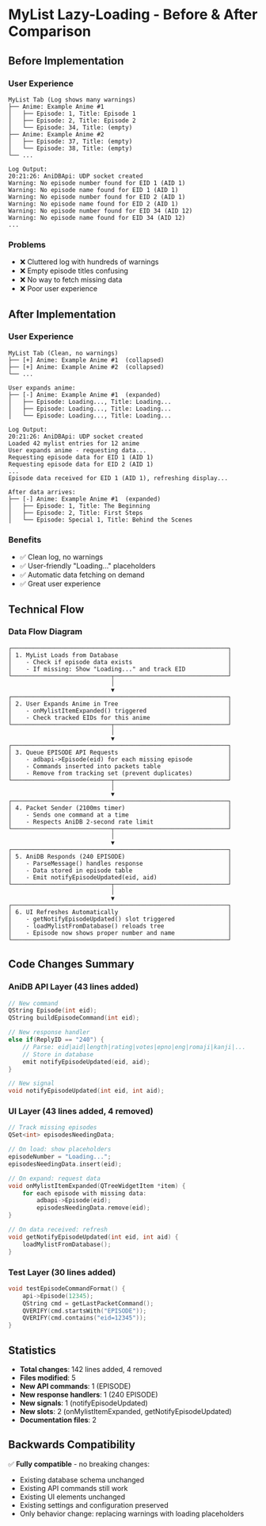 # MyList Lazy-Loading - Before & After Comparison

## Before Implementation

### User Experience
```
MyList Tab (Log shows many warnings)
├── Anime: Example Anime #1
│   ├── Episode: 1, Title: Episode 1
│   ├── Episode: 2, Title: Episode 2
│   └── Episode: 34, Title: (empty)
├── Anime: Example Anime #2
│   ├── Episode: 37, Title: (empty)
│   └── Episode: 38, Title: (empty)
└── ...

Log Output:
20:21:26: AniDBApi: UDP socket created
Warning: No episode number found for EID 1 (AID 1)
Warning: No episode name found for EID 1 (AID 1)
Warning: No episode number found for EID 2 (AID 1)
Warning: No episode name found for EID 2 (AID 1)
Warning: No episode number found for EID 34 (AID 12)
Warning: No episode name found for EID 34 (AID 12)
...
```

### Problems
- ❌ Cluttered log with hundreds of warnings
- ❌ Empty episode titles confusing
- ❌ No way to fetch missing data
- ❌ Poor user experience

## After Implementation

### User Experience
```
MyList Tab (Clean, no warnings)
├── [+] Anime: Example Anime #1  (collapsed)
├── [+] Anime: Example Anime #2  (collapsed)
└── ...

User expands anime:
├── [-] Anime: Example Anime #1  (expanded)
│   ├── Episode: Loading..., Title: Loading...
│   ├── Episode: Loading..., Title: Loading...
│   └── Episode: Loading..., Title: Loading...

Log Output:
20:21:26: AniDBApi: UDP socket created
Loaded 42 mylist entries for 12 anime
User expands anime - requesting data...
Requesting episode data for EID 1 (AID 1)
Requesting episode data for EID 2 (AID 1)
...
Episode data received for EID 1 (AID 1), refreshing display...

After data arrives:
├── [-] Anime: Example Anime #1  (expanded)
│   ├── Episode: 1, Title: The Beginning
│   ├── Episode: 2, Title: First Steps  
│   └── Episode: Special 1, Title: Behind the Scenes
```

### Benefits
- ✅ Clean log, no warnings
- ✅ User-friendly "Loading..." placeholders
- ✅ Automatic data fetching on demand
- ✅ Great user experience

## Technical Flow

### Data Flow Diagram
```
┌─────────────────────────────────────────────────────────────┐
│ 1. MyList Loads from Database                               │
│    - Check if episode data exists                           │
│    - If missing: Show "Loading..." and track EID            │
└────────────────────────────┬────────────────────────────────┘
                             │
                             ▼
┌─────────────────────────────────────────────────────────────┐
│ 2. User Expands Anime in Tree                               │
│    - onMylistItemExpanded() triggered                       │
│    - Check tracked EIDs for this anime                      │
└────────────────────────────┬────────────────────────────────┘
                             │
                             ▼
┌─────────────────────────────────────────────────────────────┐
│ 3. Queue EPISODE API Requests                               │
│    - adbapi->Episode(eid) for each missing episode          │
│    - Commands inserted into packets table                   │
│    - Remove from tracking set (prevent duplicates)          │
└────────────────────────────┬────────────────────────────────┘
                             │
                             ▼
┌─────────────────────────────────────────────────────────────┐
│ 4. Packet Sender (2100ms timer)                             │
│    - Sends one command at a time                            │
│    - Respects AniDB 2-second rate limit                     │
└────────────────────────────┬────────────────────────────────┘
                             │
                             ▼
┌─────────────────────────────────────────────────────────────┐
│ 5. AniDB Responds (240 EPISODE)                             │
│    - ParseMessage() handles response                        │
│    - Data stored in episode table                           │
│    - Emit notifyEpisodeUpdated(eid, aid)                    │
└────────────────────────────┬────────────────────────────────┘
                             │
                             ▼
┌─────────────────────────────────────────────────────────────┐
│ 6. UI Refreshes Automatically                               │
│    - getNotifyEpisodeUpdated() slot triggered               │
│    - loadMylistFromDatabase() reloads tree                  │
│    - Episode now shows proper number and name               │
└─────────────────────────────────────────────────────────────┘
```

## Code Changes Summary

### AniDB API Layer (43 lines added)
```cpp
// New command
QString Episode(int eid);
QString buildEpisodeCommand(int eid);

// New response handler
else if(ReplyID == "240") {
    // Parse: eid|aid|length|rating|votes|epno|eng|romaji|kanji|...
    // Store in database
    emit notifyEpisodeUpdated(eid, aid);
}

// New signal
void notifyEpisodeUpdated(int eid, int aid);
```

### UI Layer (43 lines added, 4 removed)
```cpp
// Track missing episodes
QSet<int> episodesNeedingData;

// On load: show placeholders
episodeNumber = "Loading...";
episodesNeedingData.insert(eid);

// On expand: request data
void onMylistItemExpanded(QTreeWidgetItem *item) {
    for each episode with missing data:
        adbapi->Episode(eid);
        episodesNeedingData.remove(eid);
}

// On data received: refresh
void getNotifyEpisodeUpdated(int eid, int aid) {
    loadMylistFromDatabase();
}
```

### Test Layer (30 lines added)
```cpp
void testEpisodeCommandFormat() {
    api->Episode(12345);
    QString cmd = getLastPacketCommand();
    QVERIFY(cmd.startsWith("EPISODE"));
    QVERIFY(cmd.contains("eid=12345"));
}
```

## Statistics

- **Total changes**: 142 lines added, 4 removed
- **Files modified**: 5
- **New API commands**: 1 (EPISODE)
- **New response handlers**: 1 (240 EPISODE)
- **New signals**: 1 (notifyEpisodeUpdated)
- **New slots**: 2 (onMylistItemExpanded, getNotifyEpisodeUpdated)
- **Documentation files**: 2

## Backwards Compatibility

✅ **Fully compatible** - no breaking changes:
- Existing database schema unchanged
- Existing API commands still work
- Existing UI elements unchanged
- Existing settings and configuration preserved
- Only behavior change: replacing warnings with loading placeholders
